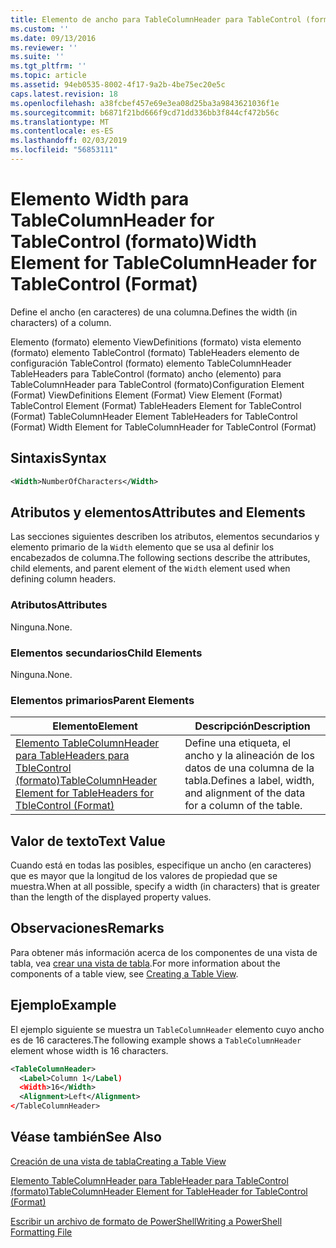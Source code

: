```yaml
---
title: Elemento de ancho para TableColumnHeader para TableControl (formato) | Microsoft Docs
ms.custom: ''
ms.date: 09/13/2016
ms.reviewer: ''
ms.suite: ''
ms.tgt_pltfrm: ''
ms.topic: article
ms.assetid: 94eb0535-8002-4f17-9a2b-4be75ec20e5c
caps.latest.revision: 18
ms.openlocfilehash: a38fcbef457e69e3ea08d25ba3a9843621036f1e
ms.sourcegitcommit: b6871f21bd666f9cd71dd336bb3f844cf472b56c
ms.translationtype: MT
ms.contentlocale: es-ES
ms.lasthandoff: 02/03/2019
ms.locfileid: "56853111"
---
```

# <a name="width-element-for-tablecolumnheader-for-tablecontrol-format"></a><span data-ttu-id="ffbc7-102">Elemento Width para TableColumnHeader for TableControl (formato)</span><span class="sxs-lookup"><span data-stu-id="ffbc7-102">Width Element for TableColumnHeader for TableControl (Format)</span></span>

<span data-ttu-id="ffbc7-103">Define el ancho (en caracteres) de una columna.</span><span class="sxs-lookup"><span data-stu-id="ffbc7-103">Defines the width (in characters) of a column.</span></span>

<span data-ttu-id="ffbc7-104">Elemento (formato) elemento ViewDefinitions (formato) vista elemento (formato) elemento TableControl (formato) TableHeaders elemento de configuración TableControl (formato) elemento TableColumnHeader TableHeaders para TableControl (formato) ancho (elemento) para TableColumnHeader para TableControl (formato)</span><span class="sxs-lookup"><span data-stu-id="ffbc7-104">Configuration Element (Format) ViewDefinitions Element (Format) View Element (Format) TableControl Element (Format) TableHeaders Element for TableControl (Format) TableColumnHeader Element TableHeaders for TableControl (Format) Width Element for TableColumnHeader for TableControl (Format)</span></span>

## <a name="syntax"></a><span data-ttu-id="ffbc7-105">Sintaxis</span><span class="sxs-lookup"><span data-stu-id="ffbc7-105">Syntax</span></span>

```xml
<Width>NumberOfCharacters</Width>
```

## <a name="attributes-and-elements"></a><span data-ttu-id="ffbc7-106">Atributos y elementos</span><span class="sxs-lookup"><span data-stu-id="ffbc7-106">Attributes and Elements</span></span>

<span data-ttu-id="ffbc7-107">Las secciones siguientes describen los atributos, elementos secundarios y elemento primario de la `Width` elemento que se usa al definir los encabezados de columna.</span><span class="sxs-lookup"><span data-stu-id="ffbc7-107">The following sections describe the attributes, child elements, and parent element of the `Width` element used when defining column headers.</span></span>

### <a name="attributes"></a><span data-ttu-id="ffbc7-108">Atributos</span><span class="sxs-lookup"><span data-stu-id="ffbc7-108">Attributes</span></span>

<span data-ttu-id="ffbc7-109">Ninguna.</span><span class="sxs-lookup"><span data-stu-id="ffbc7-109">None.</span></span>

### <a name="child-elements"></a><span data-ttu-id="ffbc7-110">Elementos secundarios</span><span class="sxs-lookup"><span data-stu-id="ffbc7-110">Child Elements</span></span>

<span data-ttu-id="ffbc7-111">Ninguna.</span><span class="sxs-lookup"><span data-stu-id="ffbc7-111">None.</span></span>

### <a name="parent-elements"></a><span data-ttu-id="ffbc7-112">Elementos primarios</span><span class="sxs-lookup"><span data-stu-id="ffbc7-112">Parent Elements</span></span>

|<span data-ttu-id="ffbc7-113">Elemento</span><span class="sxs-lookup"><span data-stu-id="ffbc7-113">Element</span></span>|<span data-ttu-id="ffbc7-114">Descripción</span><span class="sxs-lookup"><span data-stu-id="ffbc7-114">Description</span></span>|
|-------------|-----------------|
|[<span data-ttu-id="ffbc7-115">Elemento TableColumnHeader para TableHeaders para TbleControl (formato)</span><span class="sxs-lookup"><span data-stu-id="ffbc7-115">TableColumnHeader Element for TableHeaders for TbleControl (Format)</span></span>](./tablecolumnheader-element-format.md)|<span data-ttu-id="ffbc7-116">Define una etiqueta, el ancho y la alineación de los datos de una columna de la tabla.</span><span class="sxs-lookup"><span data-stu-id="ffbc7-116">Defines a label, width, and alignment of the data for a column of the table.</span></span>|

## <a name="text-value"></a><span data-ttu-id="ffbc7-117">Valor de texto</span><span class="sxs-lookup"><span data-stu-id="ffbc7-117">Text Value</span></span>

<span data-ttu-id="ffbc7-118">Cuando está en todas las posibles, especifique un ancho (en caracteres) que es mayor que la longitud de los valores de propiedad que se muestra.</span><span class="sxs-lookup"><span data-stu-id="ffbc7-118">When at all possible, specify a width (in characters) that is greater than the length of the displayed property values.</span></span>

## <a name="remarks"></a><span data-ttu-id="ffbc7-119">Observaciones</span><span class="sxs-lookup"><span data-stu-id="ffbc7-119">Remarks</span></span>

<span data-ttu-id="ffbc7-120">Para obtener más información acerca de los componentes de una vista de tabla, vea [crear una vista de tabla](./creating-a-table-view.md).</span><span class="sxs-lookup"><span data-stu-id="ffbc7-120">For more information about the components of a table view, see [Creating a Table View](./creating-a-table-view.md).</span></span>

## <a name="example"></a><span data-ttu-id="ffbc7-121">Ejemplo</span><span class="sxs-lookup"><span data-stu-id="ffbc7-121">Example</span></span>

<span data-ttu-id="ffbc7-122">El ejemplo siguiente se muestra un `TableColumnHeader` elemento cuyo ancho es de 16 caracteres.</span><span class="sxs-lookup"><span data-stu-id="ffbc7-122">The following example shows a `TableColumnHeader` element whose width is 16 characters.</span></span>

```xml
<TableColumnHeader>
  <Label>Column 1</Label)
  <Width>16</Width>
  <Alignment>Left</Alignment>
</TableColumnHeader>
```

## <a name="see-also"></a><span data-ttu-id="ffbc7-123">Véase también</span><span class="sxs-lookup"><span data-stu-id="ffbc7-123">See Also</span></span>

[<span data-ttu-id="ffbc7-124">Creación de una vista de tabla</span><span class="sxs-lookup"><span data-stu-id="ffbc7-124">Creating a Table View</span></span>](./creating-a-table-view.md)

[<span data-ttu-id="ffbc7-125">Elemento TableColumnHeader para TableHeader para TableControl (formato)</span><span class="sxs-lookup"><span data-stu-id="ffbc7-125">TableColumnHeader Element for TableHeader for TableControl (Format)</span></span>](./tablecolumnheader-element-format.md)

[<span data-ttu-id="ffbc7-126">Escribir un archivo de formato de PowerShell</span><span class="sxs-lookup"><span data-stu-id="ffbc7-126">Writing a PowerShell Formatting File</span></span>](./writing-a-powershell-formatting-file.md)
